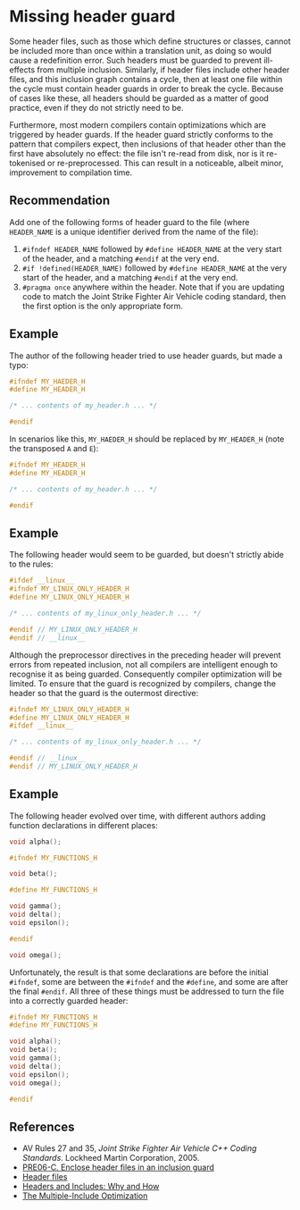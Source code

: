 # Missing header guard
Some header files, such as those which define structures or classes, cannot be included more than once within a translation unit, as doing so would cause a redefinition error. Such headers must be guarded to prevent ill-effects from multiple inclusion. Similarly, if header files include other header files, and this inclusion graph contains a cycle, then at least one file within the cycle must contain header guards in order to break the cycle. Because of cases like these, all headers should be guarded as a matter of good practice, even if they do not strictly need to be.

Furthermore, most modern compilers contain optimizations which are triggered by header guards. If the header guard strictly conforms to the pattern that compilers expect, then inclusions of that header other than the first have absolutely no effect: the file isn't re-read from disk, nor is it re-tokenised or re-preprocessed. This can result in a noticeable, albeit minor, improvement to compilation time.


## Recommendation
Add one of the following forms of header guard to the file (where `HEADER_NAME` is a unique identifier derived from the name of the file):

1. `#ifndef HEADER_NAME` followed by `#define HEADER_NAME` at the very start of the header, and a matching `#endif` at the very end.
1. `#if !defined(HEADER_NAME)` followed by `#define HEADER_NAME` at the very start of the header, and a matching `#endif` at the very end.
1. `#pragma once` anywhere within the header.
Note that if you are updating code to match the Joint Strike Fighter Air Vehicle coding standard, then the first option is the only appropriate form.


## Example
The author of the following header tried to use header guards, but made a typo:


```cpp
#ifndef MY_HAEDER_H
#define MY_HEADER_H

/* ... contents of my_header.h ... */

#endif
```
In scenarios like this, `MY_HAEDER_H` should be replaced by `MY_HEADER_H` (note the transposed `A` and `E`):


```cpp
#ifndef MY_HEADER_H
#define MY_HEADER_H

/* ... contents of my_header.h ... */

#endif
```

## Example
The following header would seem to be guarded, but doesn't strictly abide to the rules:


```cpp
#ifdef __linux__
#ifndef MY_LINUX_ONLY_HEADER_H
#define MY_LINUX_ONLY_HEADER_H

/* ... contents of my_linux_only_header.h ... */

#endif // MY_LINUX_ONLY_HEADER_H
#endif // __linux__
```
Although the preprocessor directives in the preceding header will prevent errors from repeated inclusion, not all compilers are intelligent enough to recognise it as being guarded. Consequently compiler optimization will be limited. To ensure that the guard is recognized by compilers, change the header so that the guard is the outermost directive:


```cpp
#ifndef MY_LINUX_ONLY_HEADER_H
#define MY_LINUX_ONLY_HEADER_H
#ifdef __linux__

/* ... contents of my_linux_only_header.h ... */

#endif // __linux__
#endif // MY_LINUX_ONLY_HEADER_H
```

## Example
The following header evolved over time, with different authors adding function declarations in different places:


```cpp
void alpha();

#ifndef MY_FUNCTIONS_H

void beta();

#define MY_FUNCTIONS_H

void gamma();
void delta();
void epsilon();

#endif

void omega();
```
Unfortunately, the result is that some declarations are before the initial `#ifndef`, some are between the `#ifndef` and the `#define`, and some are after the final `#endif`. All three of these things must be addressed to turn the file into a correctly guarded header:


```cpp
#ifndef MY_FUNCTIONS_H
#define MY_FUNCTIONS_H

void alpha();
void beta();
void gamma();
void delta();
void epsilon();
void omega();

#endif
```

## References
* AV Rules 27 and 35, *Joint Strike Fighter Air Vehicle C++ Coding Standards*. Lockheed Martin Corporation, 2005.
* [PRE06-C. Enclose header files in an inclusion guard](https://wiki.sei.cmu.edu/confluence/display/c/PRE06-C.+Enclose+header+files+in+an+include+guard)
* [Header files](http://www.learncpp.com/cpp-tutorial/19-header-files/)
* [Headers and Includes: Why and How](http://www.cplusplus.com/forum/articles/10627/)
* [The Multiple-Include Optimization](https://gcc.gnu.org/onlinedocs/cppinternals/Guard-Macros.html)
